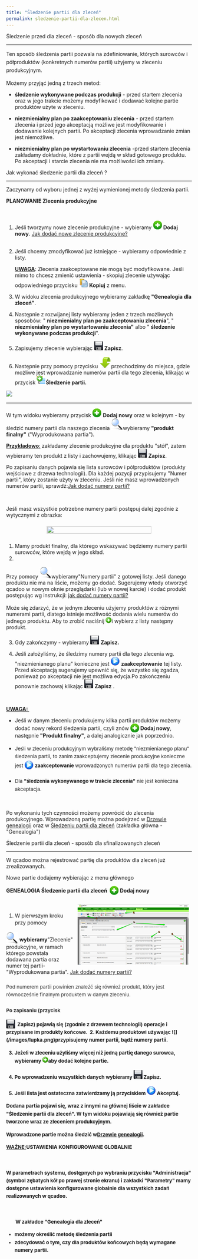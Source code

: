 ```yaml
---
title: "Śledzenie partii dla zleceń"
permalink: sledzenie-partii-dla-zlecen.html
---
```


<div style="display:block;text-align:left">Śledzenie przed dla zleceń - sposób dla nowych zleceń</div>
    

* * *
  

<span style="line-height:1.6">
Ten sposób śledzenia partii pozwala na zdefiniowanie, których surowców i półproduktów (konkretnych numerów partii) użyjemy w zleceniu produkcyjnym.
</span>
  

Możemy przyjąć jedną z trzech metod:

- **śledzenie wykonywane podczas produkcji** - przed startem zlecenia oraz w jego trakcie możemy modyfikować i dodawać kolejne partie produktów użyte w zleceniu.  
  
- **niezmienialny plan po zaakceptowaniu zlecenia** - przed startem zlecenia i przed jego akceptacją możliwe jest modyfikowanie i dodawanie kolejnych partii. Po akceptacji zlecenia wprowadzanie zmian jest niemożliwe.  
  
- **niezmienialny plan po wystartowaniu zlecenia** -przed startem zlecenia zakładamy dokładnie, które z partii wejdą w skład gotowego produktu. Po akceptacji i starcie zlecenia nie ma możliwości ich zmiany.

  

Jak wykonać śledzenie partii dla zleceń ?

* * *

Zaczynamy od wyboru jednej z wyżej wymienionej metody śledzenia partii.

  

  

<b>PLANOWANIE  Zlecenia produkcyjne</b>

<b><br>
    </b>

1. Jeśli tworzymy nowe zlecenie produkcyjne - wybieramy ![](/images/newIcon24.png) **Dodaj nowy**. <a href="/zlecenia-produkcyjne">Jak dodać nowe zlecenie produkcyjne?</a><br>
            <br>
        
2. Jeśli chcemy zmodyfikować już istniejące - wybieramy odpowiednie z listy.  

    <u><b>UWAGA</b></u>: Zlecenia zaakceptowane nie mogą być modyfikowane. Jeśli mimo to chcesz zmienić ustawienia - skopiuj zlecenie używając odpowiedniego przycisku ![](/images/copyIcon24.png) **Kopiuj** z menu.
3. W widoku zlecenia produkcyjnego wybieramy zakładkę **"Genealogia dla zleceń"**.  
  
4. Następnie z rozwijanej listy wybieramy jeden z trzech możliwych sposobów: " **niezmienialny plan po zaakceptowaniu zlecenia**", " **niezmienialny plan po**  **wystartowaniu zlecenia"** albo " **śledzenie wykonywane podczas produkcji**".  
  
5. Zapisujemy zlecenie wybierając ![](/images/saveIcon24.png) **Zapisz**.
6. Następnie przy pomocy przycisku ![](/images/dropdownIcon32.png)przechodzimy do miejsca, gdzie możliwe jest wprowadzanie numerów partii dla tego zlecenia, klikając w przycisk ![](/images/newGenealogyIcon24.png)**Śledzenie partii.** 
 
[![](/images/genealogia%20dla%20zlecenia-%20strza%C5%82ki.png)](/images/genealogia%20dla%20zlecenia-%20strza%C5%82ki.png) 
 

* * *

W tym widoku wybieramy przycisk ![](/images/newIcon24.png) **Dodaj nowy** oraz w kolejnym - by śledzić numery partii dla naszego zlecenia ![](/images/lupka.png)wybieramy **"produkt finalny"** ("Wyprodukowana partia").

  

<u style="text-decoration:underline"><b>Przykładowo</b></u><u>:</u> zakładamy zlecenie produkcyjne dla produktu "stół", zatem wybieramy ten produkt z listy i zachowujemy, klikając ![](/images/saveIcon24.png) **Zapisz**.

Po zapisaniu danych pojawia się lista surowców i półproduktów (produkty wejściowe z drzewa technologii). Dla każdej pozycji przypisujemy "Numer partii", który zostanie użyty w zleceniu. Jeśli nie masz wprowadzonych numerów partii, sprawdź:[Jak dodać numery partii?](/jak-dodac-numery-partii)

<br>
    

Jeśli masz wszystkie potrzebne numery partii postępuj dalej zgodnie z wytycznymi z obrazka:


<div style="display:block;text-align:center;margin-right:auto;margin-left:auto">

<a href="/images/genealogia-%20zlecenia-%20strza%C5%82ki.png" imageanchor="1" target="_blank">

<img border="0" src="/images/genealogia-%20zlecenia-%20strza%C5%82ki.png" style="width:75%;height:75%;padding:8px"></a>
</div>
    



    

1. Mamy produkt finalny, dla którego wskazywać będziemy numery partii surowców, które wejdą w jego skład.
2. 
Przy pomocy ![](/images/lupka.png)wybieramy"Numery partii" z gotowej listy. Jeśli danego produktu nie ma na liście, możemy go dodać. Sugerujemy wtedy otworzyć qcadoo w nowym oknie przeglądarki (lub w nowej karcie) i dodać produkt postępując wg instrukcji: <a href="/jak-dodac-numery-partii">jak dodać numery partii?</a><u><br>
</u><u><br>
</u>Może się zdarzyć, że w jednym zleceniu użyjemy produktów z różnymi numerami partii, dlatego istnieje możliwość dodania wielu numerów do jednego produktu. Aby to zrobić naciśnij ![](/images/newIcon16.png)i wybierz z listy następny produkt.  
  

3. Gdy zakończymy - wybieramy ![](/images/saveIcon24.png) **Zapisz.**  
  
4. Jeśli założyliśmy, że śledzimy numery partii dla tego zlecenia wg. "niezmienianego planu" konieczne jest ![](/images/startIcon24.png) **zaakceptowanie** tej listy. Przed akceptacją sugerujemy upewnić się, że wszystko się zgadza, ponieważ po akceptacji nie jest możliwa edycja.Po zakończeniu ponownie zachowaj klikając ![](/images/saveIcon24.png) **Zapisz** .

<b><u><br>
    </u></b>

<u><b>UWAGA: </b></u>
<ul>
<li>
Jeśli w danym zleceniu produkujemy kilka partii produktów możemy dodać nowy rekord śledzenia partii, czyli znów <b style="font-size:10pt;line-height:1.6;background-color:transparent"><img border="0" src="/images/newIcon24.png" style="vertical-align:-6px"> </b><b>Dodaj nowy</b>, następnie<b> "Produkt finalny"</b>, a dalej analogicznie jak poprzednio.<br>
                <br>
            
</li>
                <li>
<span style="font-size:10pt;line-height:1.6;background-color:transparent">Jeśli w zleceniu produkcyjnym wybraliśmy metodę "niezmienianego planu" śledzenia partii, to zanim zaakceptujemy zlecenie produkcyjne konieczne jest </span><img border="0" src="/images/startIcon24.png" style="font-size:10pt;line-height:1.6;vertical-align:-6px;background-color:transparent"><span style="font-size:10pt;line-height:1.6;background-color:transparent"> </span><span style="font-size:10pt;line-height:1.6;background-color:transparent"><b>zaakceptowanie </b>wprowadzonych numerów partii dla tego zlecenia.<br>
<br>
</span>
</li>
                <li>
<span style="font-size:10pt;line-height:1.6;background-color:transparent">Dla </span><b style="font-size:10pt;line-height:1.6;background-color:transparent">"śledzenia wykonywanego w trakcie zlecenia"</b><span style="font-size:10pt;line-height:1.6;background-color:transparent"> nie jest konieczna akceptacja.</span>
</li>
</ul>

<br>
        

Po wykonaniu tych czynności możemy powrócić do zlecenia produkcyjnego. Wprowadzoną partię można podejrzeć w <a href="/drzewo-genealogii" target="_blank">Drzewie genealogii</a> oraz w <a href="/sledzenie-partii-dla-zlecen" target="_blank">Śledzeniu partii dla zleceń</a> (zakładka główna - "Genealogia")

  

Śledzenie partii dla zleceń - sposób dla sfinalizowanych zleceń<br>
        

* * *

  

W qcadoo można rejestrować partię dla produktów dla zleceń już zrealizowanych.

Nowe partie dodajemy wybierając z menu głównego

<b>GENEALOGIA  Śledzenie partii dla zleceń  </b><img border="0" src="/images/newIcon24.png" style="vertical-align:-6px"> <b>Dodaj nowy<br>
            <br>
            <img border="0" src="/images/genealogia-%20%C5%9Bledzenie%20partii%20zlece%C5%84-%20strza%C5%82ki.png" style="width:60%;height:60%;padding:8px;float:right"><br>
        </b>

1. W pierwszym kroku przy pomocy<span style="line-height:1.6">

<img border="0" src="/images/lupka.png" style="font-size:10pt;line-height:1.6;background-color:transparent;vertical-align:-6px"> **wybieramy**"Zlecenie" produkcyjne, w ramach którego powstała dodawana partia oraz numer tej partii- "Wyprodukowana partia". <a href="/jak-dodac-numery-partii">Jak dodać numery partii?</a> <br>
            <span style="font-size:10pt;line-height:1.6;color:rgb(51,51,51);background-color:transparent"><br>
Pod numerem partii powinien znaleźć się również produkt, który jest równocześnie finalnym produktem w danym zleceniu. <br>
<b style="font-size:10pt;line-height:1.6;background-color:transparent"><br>
Po zapisaniu (przycisk<b style="font-size:10pt;line-height:1.6;background-color:transparent">
<div style="display:inline!important">
<img border="0" src="/images/saveIcon24.png" style="vertical-align:-6px"> </div>
<b style="font-size:10pt;line-height:1.6;background-color:transparent">Zapisz) pojawią się (zgodnie z drzewem technologii) operacje i przypisane im produkty końcowe. </b>
2. Każdemu produktowi używając ![](/images/lupka.png)przypisujemy numer partii, bądź numery partii.  
  
3. Jeżeli w zleceniu użyliśmy więcej niż jedną partię danego surowca, wybieramy ![](/images/newIcon16.png)aby dodać kolejne partie.  
  
4. Po wprowadzeniu wszystkich danych wybieramy
 ![](/images/saveIcon24.png)
**Zapisz.**  
  
5. Jeśli lista jest ostateczna zatwierdzamy ją przyciskiem ![](/images/startIcon24.png) **Akceptuj.**

  

  

  

  

  

  

  

  
Dodana partia pojawi się, wraz z innymi na głównej liście w zakładce **"Śledzenie partii dla zleceń".** W tym widoku pojawiają się również partie tworzone wraz ze zleceniem produkcyjnym.

  

  

Wprowadzone partie można śledzić w[Drzewie genealogii](/drzewo-genealogii).

  

  

<u><b>WAŻNE:</b></u>USTAWIENIA KONFIGUROWANE GLOBALNIE 

<br>
        

W parametrach systemu, dostępnych po wybraniu przycisku "Administracja" (symbol zębatych kół po prawej stronie ekranu) i zakładki "Parametry" mamy dostępne ustawienia konfigurowane globalnie dla wszystkich zadań realizowanych w qcadoo. 

<br>


<span>    <span>    </span></span>W zakładce "Genealogia dla zleceń"

- możemy określić metodę śledzenia partii
- zdecydować o tym, czy dla produktów końcowych będą wymagane numery partii.

